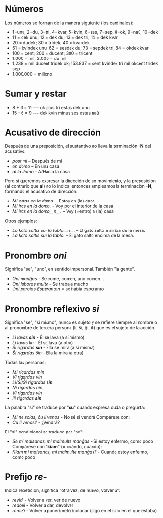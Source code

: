 # Números

Los números se forman de la manera siguiente (los cardinales):

- 1=unu, 2=du, 3=tri, 4=kvar, 5=kvin, 6=ses, 7=sep, 8=ok, 9=naŭ, 10=dek
- 11 = dek unu; 12 = dek du; 13 = dek tri; 14 = dek kvar
- 20 = dudek; 30 = tridek, 40 = kvardek
- 51 = kvindek unu; 62 = sesdek du; 73 = sepdek tri, 84 = okdek kvar
- 100 = cent; 200 = ducent; 300 = tricent
- 1.000 = mil; 2.000 = du mil
- 1.238 = mil ducent tridek ok; 153.837 = cent kvindek tri mil okcent tridek sep
- 1.000.000 = miliono

# Sumar y restar
- 8 + 3 = 11 --- ok plus tri estas dek unu
- 15 - 6 = 9 --- dek kvin minus ses estas naŭ

# Acusativo de dirección

Después de una preposición, el sustantivo no lleva la terminación __-N__ del acusativo.

- *post mi* – Después de mí
- *en domo* – En una casa
- *al la domo* - A/Hacia la casa

Pero si queremos expresar la dirección de un movimiento, y la preposición (al contrario que __al__) no lo indica, entonces empleamos la terminación __-N__, formando el acusativo de dirección:

- *Mi estas en la domo.* - Estoy en (la) casa
- *Mi iras en la domo.* - Voy por el interior de la casa
- *Mi iras en la domo__n__.* – Voy (=entro) a (la) casa

Otros ejemplos:

- *La kato saltis sur la tablo__n__.* – El gato saltó a arriba de la mesa.
- *La kato saltis sur la tablo.* – El gato saltó encima de la mesa.

# Pronombre *oni*

Significa "se", "uno", en sentido impersonal. También "la gente".

- *Oni manĝas* - Se come, comen, uno comen...
- *Oni laboras multe* - Se trabaja mucho
- *Oni parolas Esperanton* = se habla esperanto

# Pronombre reflexivo *si*

Significa "se", "sí mismo", nunca es sujeto y se refiere siempre al nombre o al pronombre de tercera persona (li, ŝi, ĝi, ili) que es el sujeto de la acción.

- *Li lavas __sin__* - Él se lava (a sí mismo)
- *Li lavas lin* - Él se lava (a otro)
- *Ŝi rigardas __sin__* - Ella se mira (a sí misma)
- *Ŝi rigardas ŝin* - Ella la mira (a otra)

Todas las personas:

- *Mi rigardas min*
- *Vi rigardas vin*
- *Li/Ŝi/Ĝi rigardas __sin__*
- *Ni rigardas nin*
- *Vi rigardas vin*
- *Ili rigardas __sin__*

La palabra "si" se traduce por "__ĉu__" cuando expresa duda o pregunta:
- *Mi ne scias, ĉu li venos* - No sé si vendrá
Compárese con:
- *Ĉu li venos?* - ¿Vendrá?

El "si" condicional se traduce por "se":
- *Se mi malsanas, mi malmulte manĝas* - Si estoy enfermo, como poco
Compárese con "__kiam__" (= cuándo, cuando):
- *Kiam mi malsanas, mi malmulte manĝas?* - Cuando estoy enfermo, como poco

# Prefijo *re-*

Indica repetición, significa "otra vez, de nuevo, volver a":

- *revidi* - Volver a ver, ver de nuevo
- *redoni* - Volver a dar, devolver
- *remeti* - Volver a poner/meter/colocar (algo en el sitio en el que estaba)

